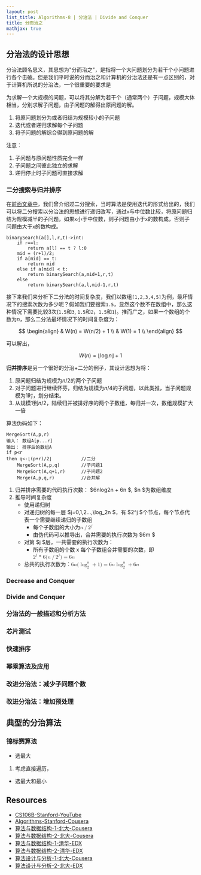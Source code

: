 ```yaml
---
layout: post
list_title: Algorithms-8 | 分治法 | Divide and Conquer
title: 分而治之
mathjax: true
---
```


## 分治法的设计思想

分治法顾名思义，其思想为"分而治之"，是指将一个大问题划分为若干个小问题进行各个击破。但是我们平时说的分而治之和计算机的分治法还是有一点区别的，对于计算机所说的分治法，一个很重要的要求是

为求解一个大规模的问题，可以将其分解为若干个（通常两个）子问题，规模大体相当，分别求解子问题，由子问题的解得出原问题的解。

1. 将原问题划分为或者归结为规模较小的子问题
2. 迭代或者递归求解每个子问题
3. 将子问题的解综合得到原问题的解

注意：
1. 子问题与原问题性质完全一样
2. 子问题之间彼此独立的求解
3. 递归停止时子问题可直接求解



### 二分搜索与归并排序

在[前面文章中]()，我们曾介绍过二分搜索，当时算法是使用迭代的形式给出的，我们可以将二分搜索以分治法的思想进行递归改写，通过`x`与中位数比较，将原问题归结为规模减半的子问题，如果`x`小于中位数，则子问题由小于`x`的数构成，否则子问题由大于`x`的数构成。

```
binarySearch(a[],l,r,t)->int:
    if r==l:
        return a[l] == t ? l:0
    mid = (r+l)/2;
    if a[mid] == t:
        return mid
    else if a[mid] < t:
        return binarySearch(a,mid+1,r,t)
    else
        return binarySearch(a,l,mid-1,r,t)
```

接下来我们来分析下二分法的时间复杂度，我们以数组`[1,2,3,4,5]`为例，最坏情况下的搜索次数为多少呢？假如我们要搜索`1.5`，显然这个数不在数组中，那么这种情况下需要比较3次(`1.5`和`3`, `1.5`和`2`，`1.5`和`1`)。推而广之，如果一个数组的个数为$n$，那么二分法最坏情况下的时间复杂度为：

$$
\begin{align}
& W(n) = W(n/2) + 1 \\
& W(1) = 1 \\
\end{align}
$$

可以解出，

$$
W(n) = \lfloor \log{n} \rfloor + 1
$$

**归并排序**是另一个很好的分治+二分的例子，其设计思想为将：

1. 原问题归结为规模为$n/2$的两个子问题
2. 对子问题进行继续怀芬，归结为规模为$n/4$的子问题，以此类推，当子问题规模为1时，划分结束。
3. 从规模1到$n/2$，陆续归并被排好序的两个子数组，每归并一次，数组规模扩大一倍

算法伪码如下：

```
MergeSort(A,p,r)
输入： 数组A[p...r]
输出： 排序后的数组A
if p<r
then q<-⌊(p+r)/2⌋           //二分
	MergeSort(A,p,q)        //子问题1
	MergeSort(A,q+1,r)      //子问题2
	Merge(A,p,q,r)          //合并解
 ```

1. 归并排序需要的代码执行次数： $6nlog2n + 6n $,  $n $为数组维度
2. 推导时间复杂度
	- 使用递归树
	- 对递归树的每一层 $j=0,1,2...,\log_2n $，有 $2^j $个节点，每个节点代表一个需要继续递归的子数组
		- 每个子数组的大小为<math><mi>n</mi><mo>/</mo><msup><mi>2</mi><mi>j</mi></msup></math>
		- 由伪代码可以推导出，合并需要的执行次数为 $6m $
	- 对第 $j $层，一共需要的执行次数为：
		- 所有子数组的个数 x 每个子数组合并需要的次数，即<math><msup><mi>2</mi><mi>j</mi></msup><mo> * </mo><mn>6</mn><mo stretchy="false">(</mo><mi>n</mi><mo>/</mo><msup><mi>2</mi><mi>j</mi></msup><mo stretchy="false">)</mo><mo>=</mo><mn>6</mn><mi>n</mi></math>
	- 总共的执行次数为：<math><mn>6</mn><mi>n</mi><mo stretchy="false">(</mo><msubsup><mo>log</mo><mn>2</mn><mi>n</mi></msubsup><mo>+</mo><mn>1</mn><mo stretchy="false">)</mo><mo>=</mo><mn>6</mn><mi>n</mi><msubsup><mo>log</mo><mn>2</mn><mi>n</mi></msubsup><mo>+</mo><mn>6</mn><mi>n</mi></math>



### Decrease and Conquer


### Divide and Conquer

### 分治法的一般描述和分析方法


### 芯片测试

### 快速排序

### 幂乘算法及应用

### 改进分治法：减少子问题个数

### 改进分治法：增加预处理

## 典型的分治算法

### 锦标赛算法

- 选最大

1. 考虑直接遍历，

- 选最大和最小

## Resources

- [CS106B-Stanford-YouTube](https://www.youtube.com/watch?v=NcZ2cu7gc-A&list=PLnfg8b9vdpLn9exZweTJx44CII1bYczuk)
- [Algorithms-Stanford-Cousera](https://www.coursera.org/learn/algorithms-divide-conquer/home/welcome)
- [算法与数据结构-1-北大-Cousera](https://www.coursera.org/learn/shuju-jiegou-suanfa/home/welcome)
- [算法与数据结构-2-北大-Cousera](https://www.coursera.org/learn/gaoji-shuju-jiegou/home/welcome)
- [算法与数据结构-1-清华-EDX](https://courses.edx.org/courses/course-v1:TsinghuaX+30240184.1x+3T2017/course/)
- [算法与数据结构-2-清华-EDX](https://courses.edx.org/courses/course-v1:PekingX+04833050X+1T2016/course/)
- [算法设计与分析-1-北大-Cousera](https://www.coursera.org/learn/algorithms/home/welcome)
- [算法设计与分析-2-北大-EDX](https://courses.edx.org/courses/course-v1:PekingX+04833050X+1T2016/course/)